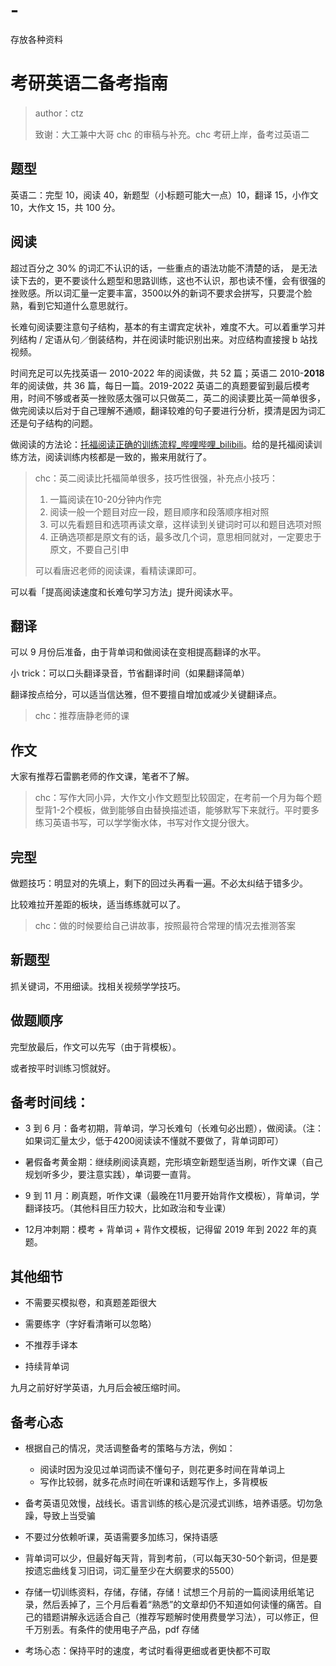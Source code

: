 # -
存放各种资料
# 考研英语二备考指南

> author：ctz
>
> 致谢：大工兼中大哥 chc 的审稿与补充。chc 考研上岸，备考过英语二

## 题型

英语二：完型 10，阅读 40，新题型（小标题可能大一点）10，翻译 15，小作文 10，大作文 15，共 100 分。

## 阅读

超过百分之 30% 的词汇不认识的话，一些重点的语法功能不清楚的话， 是无法读下去的，更不要谈什么题型和思路训练，这也不认识，那也读不懂，会有很强的挫败感。所以词汇量一定要丰富，3500以外的新词不要求会拼写，只要混个脸熟，看到它知道什么意思就行。

长难句阅读要注意句子结构，基本的有主谓宾定状补，难度不大。可以着重学习并列结构 / 定语从句／倒装结构，并在阅读时能识别出来。对应结构直接搜 b 站找视频。

时间充足可以先找英语一 2010-2022 年的阅读做，共 52 篇；英语二 2010-**2018** 年的阅读做，共 36 篇，每日一篇。2019-2022 英语二的真题要留到最后模考用，时间不够或者英一挫败感太强可以只做英二，英二的阅读要比英一简单很多，做完阅读以后对于自己理解不通顺，翻译较难的句子要进行分析，摸清是因为词汇还是句子结构的问题。

做阅读的方法论：[托福阅读正确的训练流程_哔哩哔哩_bilibili](https://www.bilibili.com/video/BV14741187BD/?spm_id_from=333.880.my_history.page.click&vd_source=d06a0762ec88e84ae85d8e07aecda957)。给的是托福阅读训练方法，阅读训练内核都是一致的，搬来用就行了。  

> chc：英二阅读比托福简单很多，技巧性很强，补充点小技巧：
>
> 1. 一篇阅读在10-20分钟内作完
> 2. 阅读一般一个题目对应一段，题目顺序和段落顺序相对照
> 3. 可以先看题目和选项再读文章，这样读到关键词时可以和题目选项对照
> 4. 正确选项都是原文有的话，最多改几个词，意思相同就对，一定要忠于原文，不要自己引申
>
> 可以看唐迟老师的阅读课，看精读课即可。

可以看「提高阅读速度和长难句学习方法」提升阅读水平。

## 翻译

可以 9 月份后准备，由于背单词和做阅读在变相提高翻译的水平。

小 trick：可以口头翻译录音，节省翻译时间（如果翻译简单）

翻译按点给分，可以适当信达雅，但不要擅自增加或减少关键翻译点。

> chc：推荐唐静老师的课

## 作文

大家有推荐石雷鹏老师的作文课，笔者不了解。

> chc：写作大同小异，大作文小作文题型比较固定，在考前一个月为每个题型背1-2个模板，做到能够自由替换描述语，能够默写下来就行。平时要多练习英语书写，可以学学衡水体，书写对作文提分很大。

## 完型

做题技巧：明显对的先填上，剩下的回过头再看一遍。不必太纠结于错多少。

比较难拉开差距的板块，适当练练就可以了。

> chc：做的时候要给自己讲故事，按照最符合常理的情况去推测答案

## 新题型

抓关键词，不用细读。找相关视频学学技巧。

## 做题顺序

完型放最后，作文可以先写（由于背模板）。

或者按平时训练习惯就好。

## 备考时间线：

- 3 到 6 月：备考初期，背单词，学习长难句（长难句必出题），做阅读。（注：如果词汇量太少，低于4200阅读读不懂就不要做了，背单词即可）

- 暑假备考黄金期：继续刷阅读真题，完形填空新题型适当刷，听作文课（自己规划听多少，要注意实践），单词要一直背。

- 9 到 11 月：刷真题，听作文课（最晚在11月要开始背作文模板），背单词，学翻译技巧。（其他科目压力较大，比如政治和专业课）

- 12月冲刺期：模考 + 背单词 + 背作文模板，记得留 2019 年到 2022 年的真题。

## 其他细节

- 不需要买模拟卷，和真题差距很大

- 需要练字（字好看清晰可以忽略）

- 不推荐手译本
- 持续背单词

九月之前好好学英语，九月后会被压缩时间。

## 备考心态

- 根据自己的情况，灵活调整备考的策略与方法，例如：
  - 阅读时因为没见过单词而读不懂句子，则花更多时间在背单词上
  - 写作比较弱，就多花点时间在听课和话题写作上，多背模板

- 备考英语见效慢，战线长。语言训练的核心是沉浸式训练，培养语感。切勿急躁，导致上当受骗

- 不要过分依赖听课，英语需要多加练习，保持语感

- 背单词可以少，但最好每天背，背到考前，（可以每天30-50个新词，但是要按遗忘曲线复习旧词，词汇量至少在大纲要求的5500）
- 存储一切训练资料，存储，存储，存储！试想三个月前的一篇阅读用纸笔记录，然后丢掉了，三个月后看着“熟悉”的文章却仍不知道如何读懂的痛苦。自己的错题讲解永远适合自己（推荐写题解时使用费曼学习法），可以修正，但千万别丢。有条件的使用电子产品，pdf 存储
- 考场心态：保持平时的速度，考试时看得更细或者更快都不可取
